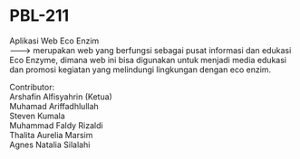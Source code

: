 # PBL-211
Aplikasi Web Eco Enzim  
---> merupakan web yang berfungsi sebagai pusat informasi dan edukasi Eco Enzyme, dimana web ini bisa digunakan untuk menjadi  media edukasi dan promosi  kegiatan yang melindungi lingkungan dengan eco enzim.  

Contributor:  
Arshafin Alfisyahrin (Ketua)  
Muhamad Ariffadhlullah  
Steven Kumala  
Muhammad Faldy Rizaldi  
Thalita Aurelia Marsim  
Agnes Natalia Silalahi  